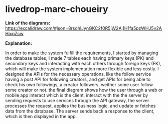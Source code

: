 # livedrop-marc-choueiry


**Link of the diagrams:** https://excalidraw.com/#json=8rsohlJynGKC2f0R5jW2A,1H1fa5pzWHJ5v2AHixpZcw

**Explanation:**

In order to make the system fulfill the requirements, I started by managing the database tables, I made 7 tables each having primary keys (PK) and secondary keys and interacting with each others through foreign keys (FK), which will make the system implementation more flexible and less costly. I designed the APIs for the necessary operations, like the follow service having a post API for following creators, and get APIs for being able to check his own followings, a creator followers, weither some user follow some creator or not.
the final diagram shows how the user through a web or mobile app interact which is the client, interact with the the server by sending requests to use services through the API gateway, the server processes the request, applies the business logic, and update or fetches data from the database. The server sends back a response to the client, which is then displayed in the app.
